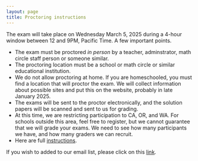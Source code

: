 ```yaml
---
layout: page
title: Proctoring instructions
---
```


The exam will take place on Wednesday March 5, 2025 during a 4-hour window between 12 and 9PM, Pacific Time. A few important points.
* The exam must be proctored *in person* by a teacher, adminstrator, math circle staff person or someone similar.
* The proctoring location must be a school or math circle or similar educational institution.
* We do not allow proctoring at home. If you are homeschooled, you must find a location that will proctor the exam. We will collect information about possible sites and put this on the website, probably in late January 2025.
* The exams will be sent to the proctor electronically, and the solution papers will be scanned and sent to us for grading. 
* At this time, we are restricting participation to CA, OR, and WA. For schools outside this area, feel free to register, but we cannot guarantee that we will grade your exams. We need to see how many participants we have, and how many graders we can recruit.
* Here are full [instructions](archives/proctoring-instructions2024.pdf).



 If you wish to added to our email list, please click on this [link](https://forms.gle/DAg6jVvo983qEZ45A).

